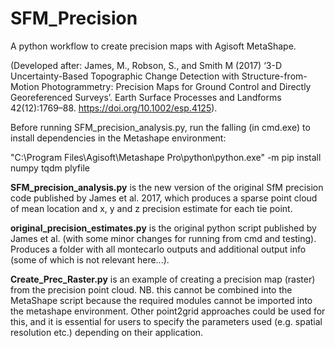 # SFM_Precision
A python workflow to create precision maps with Agisoft MetaShape.

(Developed after: James, M., Robson, S., and Smith M (2017) ‘3-D Uncertainty-Based Topographic Change Detection with Structure-from-Motion Photogrammetry: Precision Maps for Ground Control and Directly Georeferenced Surveys’. Earth Surface Processes and Landforms 42(12):1769–88. https://doi.org/10.1002/esp.4125).

Before running SFM_precision_analysis.py, run the falling (in cmd.exe) to install dependencies in the Metashape environment:

"C:\Program Files\Agisoft\Metashape Pro\python\python.exe" -m pip install numpy tqdm plyfile


**SFM_precision_analysis.py** is the new version of the original SfM precision code published by James et al. 2017, which produces a sparse point cloud of mean location and x, y and z precision estimate for each tie point.

**original_precision_estimates.py** is the original python script published by James et al. (with some minor changes for running from cmd and testing). Produces a folder with all montecarlo outputs and additional output info (some of which is not relevant here...).

**Create_Prec_Raster.py** is an example of creating a precision map (raster) from the precision point cloud. NB. this cannot be combined into the MetaShape script because the required modules cannot be imported into the metashape environment. Other point2grid approaches could be used for this, and it is essential for users to specify the parameters used (e.g. spatial resolution etc.) depending on their application.


